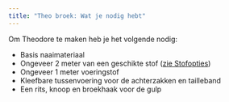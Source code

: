 ```yaml
---
title: "Theo broek: Wat je nodig hebt"
---
```


Om Theodore te maken heb je het volgende nodig:

- Basis naaimateriaal
- Ongeveer 2 meter van een geschikte stof ([zie Stofopties](/docs/patterns/theo/fabric))
- Ongeveer 1 meter voeringstof
- Kleefbare tussenvoering voor de achterzakken en tailleband
- Een rits, knoop en broekhaak voor de gulp
